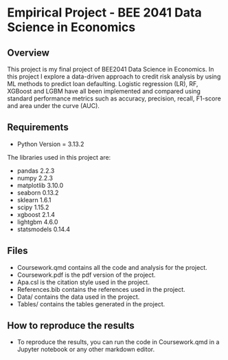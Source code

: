 # Empirical Project - BEE 2041 Data Science in Economics

## Overview
This project is my final project of BEE2041 Data Science in Economics. In this project I explore a data-driven approach to credit risk analysis by using ML methods to predict loan defaulting. Logistic regression (LR), RF, XGBoost and LGBM have all been implemented and compared using standard performance metrics such as accuracy, precision, recall, F1-score and area under the curve (AUC).

## Requirements
- Python Version = 3.13.2

The libraries used in this project are:
- pandas 2.2.3
- numpy 2.2.3
- matplotlib 3.10.0
- seaborn 0.13.2
- sklearn 1.6.1
- scipy 1.15.2
- xgboost 2.1.4
- lightgbm 4.6.0
- statsmodels 0.14.4

## Files
- Coursework.qmd contains all the code and analysis for the project.
- Coursework.pdf is the pdf version of the project.
- Apa.csl is the citation style used in the project.
- References.bib contains the references used in the project.
- Data/  contains the data used in the project.
- Tables/ contains the tables generated in the project.

## How to reproduce the results
- To reproduce the results, you can run the code in Coursework.qmd in a Jupyter notebook or any other markdown editor.